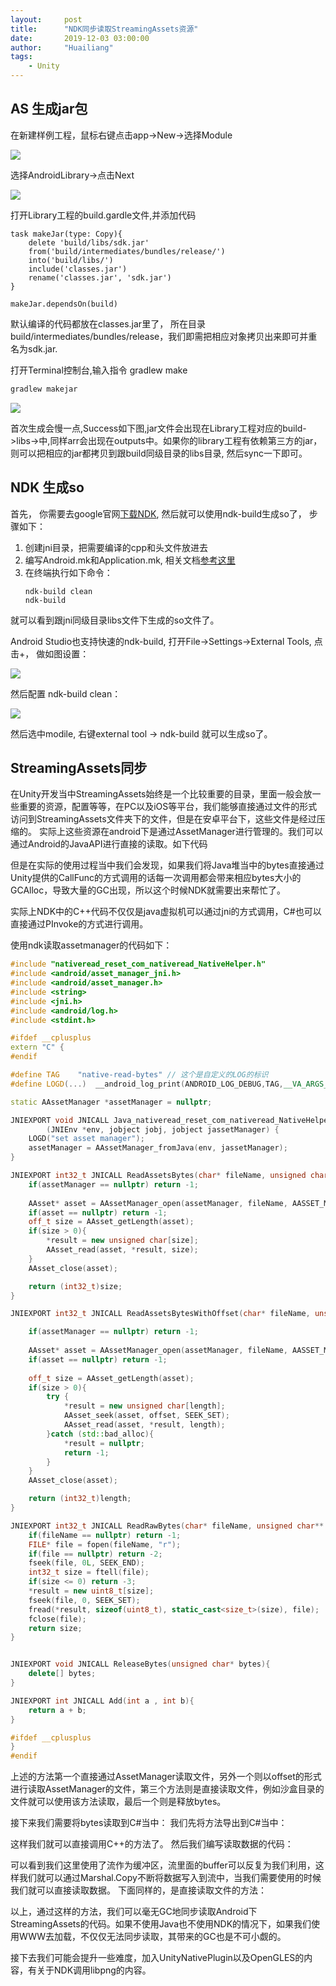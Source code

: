 ```yaml
---
layout:     post
title:      "NDK同步读取StreamingAssets资源"
date:       2019-12-03 03:00:00
author:     "Huailiang"
tags:
    - Unity
---
```



## AS 生成jar包

在新建样例工程，鼠标右键点击app->New->选择Module

![](/img/post-android/and-1.jpeg)

选择AndroidLibrary->点击Next

![](/img/post-android/and-2.jpeg)

打开Library工程的build.gardle文件,并添加代码

``` grovy
task makeJar(type: Copy){
    delete 'build/libs/sdk.jar'
    from('build/intermediates/bundles/release/')
    into('build/libs/')
    include('classes.jar')
    rename('classes.jar', 'sdk.jar')
}

makeJar.dependsOn(build)
```
默认编译的代码都放在classes.jar里了， 所在目录build/intermediates/bundles/release，我们即需把相应对象拷贝出来即可并重名为sdk.jar.

打开Terminal控制台,输入指令 gradlew make

```sh
gradlew makejar
```

![](/img/post-android/and-3.jpeg)

首次生成会慢一点,Success如下图,jar文件会出现在Library工程对应的build->libs->中,同样arr会出现在outputs中。如果你的library工程有依赖第三方的jar， 则可以把相应的jar都拷贝到跟build同级目录的libs目录, 然后sync一下即可。


## NDK 生成so

首先， 你需要去google官网[下载NDK][i3], 然后就可以使用ndk-build生成so了， 步骤如下：

1. 创建jni目录，把需要编译的cpp和头文件放进去
2. 编写Android.mk和Application.mk, 相关文档[参考这里][i4]
3. 在终端执行如下命令：
   ```
   ndk-build clean
   ndk-build
   ```
就可以看到跟jni同级目录libs文件下生成的so文件了。

Android Studio也支持快速的ndk-build, 打开File->Settings->External Tools, 点击+， 做如图设置：

![](/img/post-android/and-4.jpg)

然后配置 ndk-build clean：

![](/img/post-android/and-5.jpg)


然后选中modile, 右键external tool -> ndk-build 就可以生成so了。

## StreamingAssets同步

在Unity开发当中StreamingAssets始终是一个比较重要的目录，里面一般会放一些重要的资源，配置等等，在PC以及iOS等平台，我们能够直接通过文件的形式访问到StreamingAssets文件夹下的文件，但是在安卓平台下，这些文件是经过压缩的。
实际上这些资源在android下是通过AssetManager进行管理的。我们可以通过Android的JavaAPI进行直接的读取。如下代码


但是在实际的使用过程当中我们会发现，如果我们将Java堆当中的bytes直接通过Unity提供的CallFunc的方式调用的话每一次调用都会带来相应bytes大小的GCAlloc，导致大量的GC出现，所以这个时候NDK就需要出来帮忙了。

实际上NDK中的C++代码不仅仅是java虚拟机可以通过jni的方式调用，C#也可以直接通过PInvoke的方式进行调用。

使用ndk读取assetmanager的代码如下：

```c++
#include "nativeread_reset_com_nativeread_NativeHelper.h"
#include <android/asset_manager_jni.h>
#include <android/asset_manager.h>
#include <string>
#include <jni.h>
#include <android/log.h>
#include <stdint.h>

#ifdef __cplusplus
extern "C" {
#endif

#define TAG    "native-read-bytes" // 这个是自定义的LOG的标识
#define LOGD(...)  __android_log_print(ANDROID_LOG_DEBUG,TAG,__VA_ARGS__) // 定义LOGD类型

static AAssetManager *assetManager = nullptr;

JNIEXPORT void JNICALL Java_nativeread_reset_com_nativeread_NativeHelper_SetAssetManager
        (JNIEnv *env, jobject jobj, jobject jassetManager) {
    LOGD("set asset manager");
    assetManager = AAssetManager_fromJava(env, jassetManager);
}

JNIEXPORT int32_t JNICALL ReadAssetsBytes(char* fileName, unsigned char** result){
    if(assetManager == nullptr) return -1;
    
    AAsset* asset = AAssetManager_open(assetManager, fileName, AASSET_MODE_UNKNOWN);
    if(asset == nullptr) return -1;
    off_t size = AAsset_getLength(asset);
    if(size > 0){
        *result = new unsigned char[size];
        AAsset_read(asset, *result, size);
    }
    AAsset_close(asset);

    return (int32_t)size;
}

JNIEXPORT int32_t JNICALL ReadAssetsBytesWithOffset(char* fileName, unsigned char** result, int32_t offset, int32_t length){

    if(assetManager == nullptr) return -1;
    
    AAsset* asset = AAssetManager_open(assetManager, fileName, AASSET_MODE_UNKNOWN);
    if(asset == nullptr) return -1;
    
    off_t size = AAsset_getLength(asset);
    if(size > 0){
        try {
            *result = new unsigned char[length];
            AAsset_seek(asset, offset, SEEK_SET);
            AAsset_read(asset, *result, length);
        }catch (std::bad_alloc){
            *result = nullptr;
            return -1;
        }
    }
    AAsset_close(asset);

    return (int32_t)length;
}

JNIEXPORT int32_t JNICALL ReadRawBytes(char* fileName, unsigned char** result){
    if(fileName == nullptr) return -1;
    FILE* file = fopen(fileName, "r");
    if(file == nullptr) return -2;
    fseek(file, 0L, SEEK_END);
    int32_t size = ftell(file);
    if(size <= 0) return -3;
    *result = new uint8_t[size];
    fseek(file, 0, SEEK_SET);
    fread(*result, sizeof(uint8_t), static_cast<size_t>(size), file);
    fclose(file);
    return size;
}


JNIEXPORT void JNICALL ReleaseBytes(unsigned char* bytes){
    delete[] bytes;
}

JNIEXPORT int JNICALL Add(int a , int b){
    return a + b;
}

#ifdef __cplusplus
}
#endif
```

上述的方法第一个直接通过AssetManager读取文件，另外一个则以offset的形式进行读取AssetManager的文件，第三个方法则是直接读取文件，例如沙盒目录的文件就可以使用该方法读取，最后一个则是释放bytes。

接下来我们需要将bytes读取到C#当中：
我们先将方法导出到C#当中：



这样我们就可以直接调用C++的方法了。
然后我们编写读取数据的代码：



可以看到我们这里使用了流作为缓冲区，流里面的buffer可以反复为我们利用，这样我们就可以通过Marshal.Copy不断将数据写入到流中，当我们需要使用的时候我们就可以直接读取数据。
下面同样的，是直接读取文件的方法：



以上，通过这样的方法，我们可以毫无GC地同步读取Android下StreamingAssets的代码。如果不使用Java也不使用NDK的情况下，如果我们使用WWW去加载，不仅仅无法同步读取，其带来的GC也是不可小觑的。

接下去我们可能会提升一些难度，加入UnityNativePlugin以及OpenGLES的内容，有关于NDK调用libpng的内容。

<br>


[i1]: http://www.resetoter.cn/?p=672
[i2]: http://www.resetoter.cn/?p=660
[i3]: https://developer.android.google.cn/ndk/downloads/
[i4]: https://developer.android.google.cn/ndk/guides/ndk-build